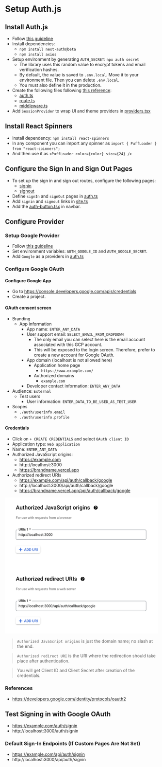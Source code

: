 # Setup Auth.js

## Install Auth.js

* Follow [this guideline](https://authjs.dev/getting-started/installation?framework=next-js)
* Install dependencies:
  * `npm install next-auth@beta`
  * `npm install axios`
* Setup environment by generating `AUTH_SECRET`: `npx auth secret`
  * The library uses this random value to encrypt tokens and email verification hashes.
  * By default, the value is saved to `.env.local`. Move it to your environment file. Then you can delete `.env.local`.
  * You must also define it in the production.
* Create the following files following [this reference](https://authjs.dev/getting-started/installation?framework=next-js):
  * [auth.ts](../../auth.ts)
  * [route.ts](../../app/api/auth/%5B...nextauth%5D/route.ts)
  * [middleware.ts](../../middleware.ts)
* Add `SessionProvider` to wrap UI and theme providers in [providers.tsx](../../app/providers.tsx)

## Install React Spinners

* Install dependency: `npm install react-spinners`
* In any component you can import any spinner as `import { PuffLoader } from "react-spinners";`
* And then use it as `<PuffLoader color={color} size={24} />`

## Configure the Sign In and Sign Out Pages

* To set up the sign in and sign out routes, configure the following pages:
  * [signin](../../app/auth/signin)
  * [signout](../../app/auth/signout)
* Define `signIn` and `signOut` pages in [auth.ts](../../auth.ts)
* Add `signin` and `signout` links in [site.ts](../../config/site.ts)
* Add the [auth-button.tsx](../../components/auth/auth-button.tsx) in navbar.

## Configure Provider

### Setup Google Provider

* Follow [this guideline](https://authjs.dev/getting-started/providers/google?framework=next-js)
* Set environment variables: `AUTH_GOOGLE_ID` and `AUTH_GOOGLE_SECRET`.
* Add `Google` as a providers in [auth.ts](../../auth.ts)

### Configure Google OAuth

####  Configure Google App

* Go to https://console.developers.google.com/apis/credentials
* Create a project.

#### OAuth consent screen

* Branding
  * App information
    * App name: `ENTER_ANY_DATA`
    * User support email: `SELECT_EMAIL_FROM_DROPDOWN`
      * The only email you can select here is the email account associated with this GCP account.
      * This will be exposed to the login screen. Therefore, prefer to create a new account for Google OAuth.
    * App domain (localhost is not allowed here)
      * Application home page
        * `https://www.example.com/`
      * Authorized domains
        * `example.com`
    * Developer contact information: `ENTER_ANY_DATA`
* Audience: `External`
  * Test users
    * User information: `ENTER_DATA_TO_BE_USED_AS_TEST_USER`
* Scopes
  * `./auth/userinfo.email`
  * `./auth/userinfo.profile`

#### Credentials

* Click on `+ CREATE CREDENTIALS` and select `OAuth client ID`
* Application type: `Web application`
* Name: `ENTER_ANY_DATA`
* Authorized JavaScript origins:
  * https://example.com
  * http://localhost:3000
  * https://brandname.vercel.app
* Authorized redirect URIs
  * https://example.com/api/auth/callback/google
  * http://localhost:3000/api/auth/callback/google
  * https://brandname.vercel.app/api/auth/callback/google

![google_oauth.png](images/google_oauth.png)

> `Authorized JavaScript origins` is just the domain name; no slash at the end.

> `Authorized redirect URI` is the URI where the redirection should take place after authentication.

> You will get Client ID and Client Secret after creation of the credentials.

### References

* https://developers.google.com/identity/protocols/oauth2

## Test Signing in with Google OAuth

* https://example.com/auth/signin
* http://localhost:3000/auth/signin

### Default Sign-In Endpoints (If Custom Pages Are Not Set)

* https://example.com/api/auth/signin
* http://localhost:3000/api/auth/signin
